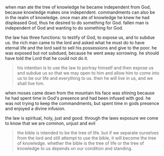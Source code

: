 when man ate the tree of knowledge he became independent from God, because knowledge makes one independent. commandments can also be in the realm of knowledge.
once man ate of knowledge he knew he had displeased God, thus he desired to do something
for God. fallen man is independent of God and wanting to do something for God.

the law has three functions: to testify of God, to expose us, and to subdue us. the rich man came to the lord and asked what he must do to have eternal life and the lord said to sell his possessions and give to the poor. he was exposed but not subdued, because he went away sorrowing. he should have told the Lord that he could not do it.

> his intention is to use the law to portray himself and then expose us and subdue us so that we may open to him and allow him to come into us to be our life and everything to us. then he will live in us, and we shall live him.

when moses came down from the mountain his face was shining because he had spent time in God's presence and had been infused with god. he was not trying to keep the commandments, but spent time in gods presence and enjoyed a divine infusion.

the law is spiritual, holy, just and good. through the laws exposure we come to know that we are common, unjust and evil

> the bible is intended to be the tree of life.  but if we separate ourselves from the lord and still attempt to use the bible, it will become the tree of knowledge. whether the bible is the tree of life or the tree of knowledge to us depends on our condition and standing. 
